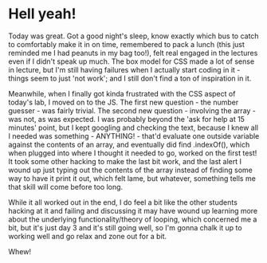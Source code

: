 # Hell yeah!

Today was great. Got a good night's sleep, know exactly which bus to catch to comfortably make it in on time, remembered to pack a lunch (this just reminded me I had peanuts in my bag too!), felt real engaged in the lectures even if I didn't speak up much. The box model for CSS made a lot of sense in lecture, but I'm still having failures when I actually start coding in it - things seem to just 'not work'; and I still don't find a ton of inspiration in it.

Meanwhile, when I finally got kinda frustrated with the CSS aspect of today's lab, I moved on to the JS. The first new question - the number guesser - was fairly trivial. The second new question - involving the array - was not, as was expected. I was probably beyond the 'ask for help at 15 minutes' point, but I kept googling and checking the text, because I knew all I needed was something - ANYTHING! - that'd evaluate one outside variable against the contents of an array, and eventually did find .indexOf(), which when plugged into where I thought it needed to go, worked on the first test! It took some other hacking to make the last bit work, and the last alert I wound up just typing out the contents of the array instead of finding some way to have it print it out, which felt lame, but whatever, something tells me that skill will come before too long.

While it all worked out in the end, I do feel a bit like the other students hacking at it and failing and discussing it may have wound up learning more about the underlying functionality/theory of looping, which concerned me a bit, but it's just day 3 and it's still going well, so I'm gonna chalk it up to working well and go relax and zone out for a bit.

Whew!
